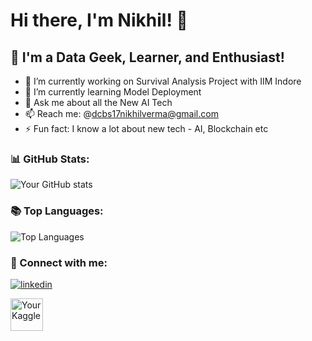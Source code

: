 # Hi there, I'm Nikhil! 👋

## 🌱 I'm a Data Geek, Learner, and Enthusiast!

- 🔭 I’m currently working on Survival Analysis Project with IIM Indore
- 🌱 I’m currently learning Model Deployment
- 💬 Ask me about all the New AI Tech
- 📫 Reach me: @dcbs17nikhilverma@gmail.com
- ⚡ Fun fact: I know a lot about new tech - AI, Blockchain etc

### 📊 GitHub Stats:

![Your GitHub stats](https://github-readme-stats.vercel.app/api?username=nicksv03&show_icons=true&theme=radical)

### 📚 Top Languages:

![Top Languages](https://github-readme-stats.vercel.app/api/top-langs/?username=nicksv03&layout=compact&theme=radical)

### 🤝 Connect with me:

[![linkedin](https://img.shields.io/badge/linkedin-0A66C2?style=for-the-badge&logo=linkedin&logoColor=white)](https://www.linkedin.com/in/nicksv03)

[<img align="left" alt="Your Kaggle" width="52px" src="https://cdn.jsdelivr.net/npm/simple-icons@8.11.0/icons/kaggle.svg" />][kaggle]

[kaggle]: https://www.kaggle.com/nicksv03
